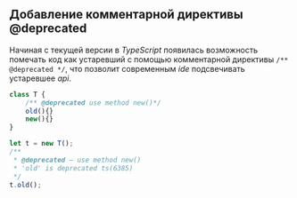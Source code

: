 ## Добавление комментарной директивы @deprecated

Начиная с текущей версии в _TypeScript_ появилась возможность помечать код как устаревший с помощью комментарной директивы `/** @deprecated */`, что позволит современным _ide_ подсвечивать устаревшее _api_.

`````ts
class T {
    /** @deprecated use method new()*/
    old(){}
    new(){}
}

let t = new T();
/**
 * @deprecated — use method new()
 * 'old' is deprecated ts(6385)
 */
t.old();
`````
